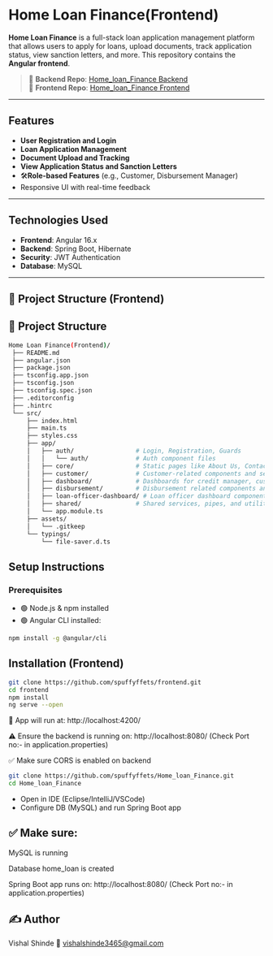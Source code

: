 # Home Loan Finance(Frontend)

**Home Loan Finance** is a full-stack loan application management platform that allows users to apply for loans, upload documents, track application status, view sanction letters, and more. This repository contains the **Angular frontend**.

> 🔗 **Backend Repo**: [Home_loan_Finance Backend](https://github.com/spuffyffets/Home_loan_Finance.git)  
> 🔗 **Frontend Repo**: [Home_loan_Finance Frontend]()

---

##  Features

-  **User Registration and Login**  
-  **Loan Application Management**  
-  **Document Upload and Tracking**  
-  **View Application Status and Sanction Letters**  
- 🛠**Role-based Features** (e.g., Customer, Disbursement Manager)  
- Responsive UI with real-time feedback  

---

##  Technologies Used

- **Frontend**: Angular 16.x  
- **Backend**: Spring Boot, Hibernate  
- **Security**: JWT Authentication  
- **Database**: MySQL  

---

## 📂 Project Structure (Frontend)

## 📂 Project Structure

```bash
Home Loan Finance(Frontend)/
 ├── README.md
 ├── angular.json
 ├── package.json
 ├── tsconfig.app.json
 ├── tsconfig.json
 ├── tsconfig.spec.json
 ├── .editorconfig
 ├── .hintrc
 └── src/
     ├── index.html
     ├── main.ts
     ├── styles.css
     ├── app/
     │   ├── auth/                 # Login, Registration, Guards
     │   │   └── auth/             # Auth component files
     │   ├── core/                 # Static pages like About Us, Contact Us, Gallery, Home, Navbar
     │   ├── customer/             # Customer-related components and services (apply loan, profile, documents, etc.)
     │   ├── dashboard/            # Dashboards for credit manager, customer, disbursement, loan officer
     │   ├── disbursement/         # Disbursement related components and history
     │   ├── loan-officer-dashboard/ # Loan officer dashboard components
     │   ├── shared/               # Shared services, pipes, and utilities
     │   └── app.module.ts
     ├── assets/
     │   └── .gitkeep
     └── typings/
         └── file-saver.d.ts


```

## Setup Instructions

### Prerequisites
- 🟢 Node.js & npm installed  
- 🟢 Angular CLI installed:

```bash
npm install -g @angular/cli

``` 
## Installation (Frontend)
```bash
git clone https://github.com/spuffyffets/frontend.git
cd frontend
npm install
ng serve --open
```

🚀 App will run at: http://localhost:4200/

⚠️ Ensure the backend is running on: http://localhost:8080/  (Check Port no:- in application.properties)


✅ Make sure CORS is enabled on backend


```bash
git clone https://github.com/spuffyffets/Home_loan_Finance.git
cd Home_loan_Finance

```
- Open in IDE (Eclipse/IntelliJ/VSCode)
- Configure DB (MySQL) and run Spring Boot app

## ✅ Make sure:

MySQL is running

Database home_loan is created

Spring Boot app runs on: http://localhost:8080/ (Check Port no:- in application.properties)

## ✍️ Author

Vishal Shinde
📧 vishalshinde3465@gmail.com
